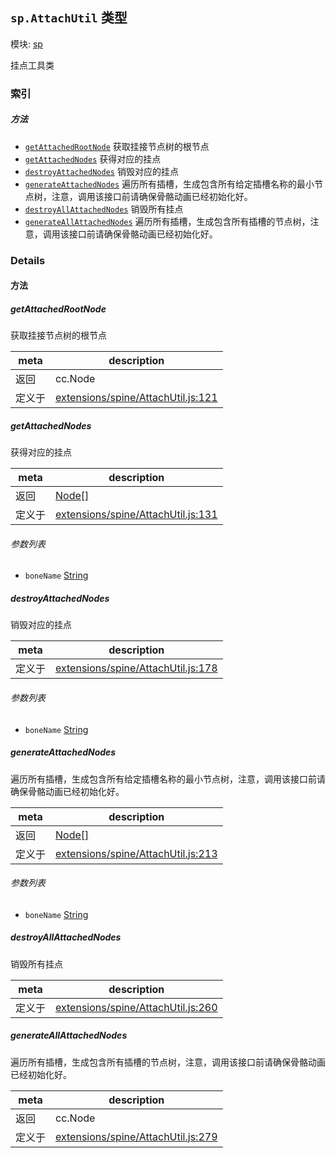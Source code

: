 ## `sp.AttachUtil` 类型



模块: [sp](../modules/sp.md)


挂点工具类



### 索引



##### 方法

  - [`getAttachedRootNode`](#getattachedrootnode) 获取挂接节点树的根节点
  - [`getAttachedNodes`](#getattachednodes) 获得对应的挂点
  - [`destroyAttachedNodes`](#destroyattachednodes) 销毁对应的挂点
  - [`generateAttachedNodes`](#generateattachednodes) 遍历所有插槽，生成包含所有给定插槽名称的最小节点树，注意，调用该接口前请确保骨骼动画已经初始化好。
  - [`destroyAllAttachedNodes`](#destroyallattachednodes) 销毁所有挂点
  - [`generateAllAttachedNodes`](#generateallattachednodes) 遍历所有插槽，生成包含所有插槽的节点树，注意，调用该接口前请确保骨骼动画已经初始化好。



### Details




<!-- Method Block -->
#### 方法


##### getAttachedRootNode

获取挂接节点树的根节点

| meta | description |
|------|-------------|
| 返回 | cc.Node 
| 定义于 | [extensions/spine/AttachUtil.js:121](https://github.com/cocos-creator/engine/blob/22ca6465effd8063cb95e509843b8bef3d880759/extensions/spine/AttachUtil.js#L121) |



##### getAttachedNodes

获得对应的挂点

| meta | description |
|------|-------------|
| 返回 | <a href="../classes/Node.html" class="crosslink">Node[]</a> 
| 定义于 | [extensions/spine/AttachUtil.js:131](https://github.com/cocos-creator/engine/blob/22ca6465effd8063cb95e509843b8bef3d880759/extensions/spine/AttachUtil.js#L131) |

###### 参数列表
- `boneName` <a href="https://developer.mozilla.org/en/JavaScript/Reference/Global_Objects/String" class="crosslink external" target="_blank">String</a> 


##### destroyAttachedNodes

销毁对应的挂点

| meta | description |
|------|-------------|
| 定义于 | [extensions/spine/AttachUtil.js:178](https://github.com/cocos-creator/engine/blob/22ca6465effd8063cb95e509843b8bef3d880759/extensions/spine/AttachUtil.js#L178) |

###### 参数列表
- `boneName` <a href="https://developer.mozilla.org/en/JavaScript/Reference/Global_Objects/String" class="crosslink external" target="_blank">String</a> 


##### generateAttachedNodes

遍历所有插槽，生成包含所有给定插槽名称的最小节点树，注意，调用该接口前请确保骨骼动画已经初始化好。

| meta | description |
|------|-------------|
| 返回 | <a href="../classes/Node.html" class="crosslink">Node[]</a> 
| 定义于 | [extensions/spine/AttachUtil.js:213](https://github.com/cocos-creator/engine/blob/22ca6465effd8063cb95e509843b8bef3d880759/extensions/spine/AttachUtil.js#L213) |

###### 参数列表
- `boneName` <a href="https://developer.mozilla.org/en/JavaScript/Reference/Global_Objects/String" class="crosslink external" target="_blank">String</a> 


##### destroyAllAttachedNodes

销毁所有挂点

| meta | description |
|------|-------------|
| 定义于 | [extensions/spine/AttachUtil.js:260](https://github.com/cocos-creator/engine/blob/22ca6465effd8063cb95e509843b8bef3d880759/extensions/spine/AttachUtil.js#L260) |



##### generateAllAttachedNodes

遍历所有插槽，生成包含所有插槽的节点树，注意，调用该接口前请确保骨骼动画已经初始化好。

| meta | description |
|------|-------------|
| 返回 | cc.Node 
| 定义于 | [extensions/spine/AttachUtil.js:279](https://github.com/cocos-creator/engine/blob/22ca6465effd8063cb95e509843b8bef3d880759/extensions/spine/AttachUtil.js#L279) |




